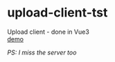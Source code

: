 # upload-client-tst
Upload client - done in Vue3
<br>
[demo](https://tfnix.github.io/upload-client-tst/)
<br>

*PS: I miss the server too*
